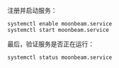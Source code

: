 注册并启动服务：

```
systemctl enable moonbeam.service
systemctl start moonbeam.service
```

最后，验证服务是否正在运行：
```
systemctl status moonbeam.service
```